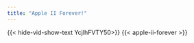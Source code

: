 ```yaml
---
title: "Apple II Forever!"
---
```

<!-- {{< youtube YcjlhFVTY50 >}} -->

{{< hide-vid-show-text YcjlhFVTY50>}}
{{< apple-ii-forever >}}
